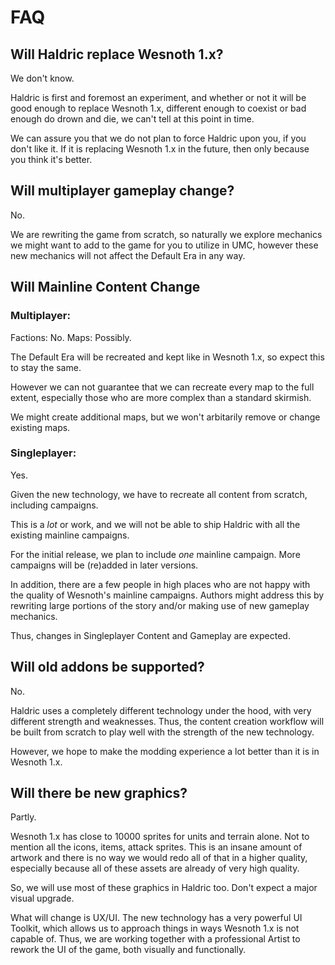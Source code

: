 # FAQ

## Will Haldric replace Wesnoth 1.x?

We don't know.

Haldric is first and foremost an experiment, and whether or not it will be good enough to replace Wesnoth 1.x, different enough to coexist or bad enough do drown and die, we can't tell at this point in time.

We can assure you that we do not plan to force Haldric upon you, if you don't like it. 
If it is replacing Wesnoth 1.x in the future, then only because you think it's better.

## Will multiplayer gameplay change?

No.

We are rewriting the game from scratch, so naturally we explore mechanics we might want to add to the game for you to utilize in UMC, however these new mechanics will not affect the Default Era in any way.

## Will Mainline Content Change

### Multiplayer:

Factions: No. Maps: Possibly.

The Default Era will be recreated and kept like in Wesnoth 1.x, so expect this to stay the same.

However we can not guarantee that we can recreate every map to the full extent, especially those who are more complex than a standard skirmish. 

We might create additional maps, but we won't arbitarily remove or change existing maps.

### Singleplayer:

Yes.

Given the new technology, we have to recreate all content from scratch, including campaigns.

This is a *lot* or work, and we will not be able to ship Haldric with all the existing mainline campaigns.

For the initial release, we plan to include *one* mainline campaign. More campaigns will be (re)added in later versions.

In addition, there are a few people in high places who are not happy with the quality of Wesnoth's mainline campaigns. Authors might address this by rewriting large portions of the story and/or making use of new gameplay mechanics.

Thus, changes in Singleplayer Content and Gameplay are expected.

## Will old addons be supported?

No. 

Haldric uses a completely different technology under the hood, with very different strength and weaknesses.
Thus, the content creation workflow will be built from scratch to play well with the strength of the new technology. 

However, we hope to make the modding experience a lot better than it is in Wesnoth 1.x.

## Will there be new graphics?

Partly.

Wesnoth 1.x has close to 10000 sprites for units and terrain alone.
Not to mention all the icons, items, attack sprites. This is an insane amount of artwork and there is no way we would redo all of that in a higher quality, especially because all of these assets are already of very high quality.

So, we will use most of these graphics in Haldric too. Don't expect a major visual upgrade.

What will change is UX/UI. The new technology has a very powerful UI Toolkit, which allows us to approach things in ways Wesnoth 1.x is not capable of.
Thus, we are working together with a professional Artist to rework the UI of the game, both visually and functionally.
